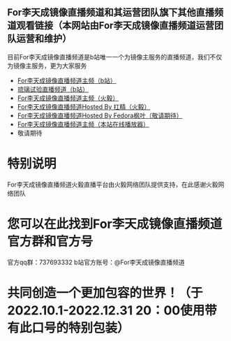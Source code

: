 ## For李天成镜像直播频道和其运营团队旗下其他直播频道观看链接（本网站由For李天成镜像直播频道运营团队运营和维护）
目前For李天成镜像直播频道是b站唯一一个为镜像主服务的直播频道，我们不仅为镜像主服务，更为大家服务

- [For李天成镜像直播频道主频（b站）](https://live.bilibili.com/22676402)
- [琉璃试验直播频道（b站）](https://live.bilibili.com/24810294)
- [For李天成镜像直播频道主频（火毅）](https://player.live.huoyinetwork.cn/?id=forltcmirror&node=data)
- [For李天成镜像直播频道Hosted By 扛精（火毅）](https://player.live.huoyinetwork.cn/?id=forltcmirror-gangjing&node=data)
- [For李天成镜像直播频道Hosted By Fedora枫叶（敬请期待）](/nohostedby.html)
- [For李天成镜像直播频道主频（本站在线播放器）](/player=forltcmirrorlivechannel-bilibili.html)
- 敬请期待
# 特别说明
For李天成镜像直播频道火毅直播平台由火毅网络团队提供支持，在此感谢火毅网络团队
# 您可以在此找到For李天成镜像直播频道官方群和官方号
官方qq群：737693332
b站官方账号：@For李天成镜像直播频道
# 共同创造一个更加包容的世界！（于2022.10.1-2022.12.31 20：00使用带有此口号的特别包装）
